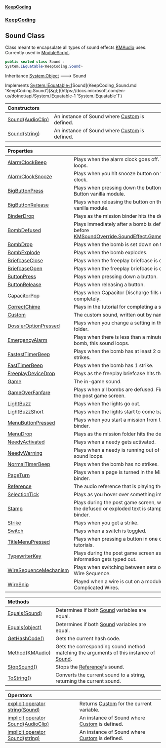 #### [KeepCoding](index.md 'index')
### [KeepCoding](KeepCoding.md 'KeepCoding')
## Sound Class
Class meant to encapsulate all types of sound effects [KMAudio](https://docs.microsoft.com/en-us/dotnet/api/KMAudio 'KMAudio') uses. Currently used in [ModuleScript](KeepCoding_ModuleScript.md 'KeepCoding.ModuleScript').  
```csharp
public sealed class Sound :
System.IEquatable<KeepCoding.Sound>
```

Inheritance [System.Object](https://docs.microsoft.com/en-us/dotnet/api/System.Object 'System.Object') &#129106; Sound  

Implements [System.IEquatable&lt;](https://docs.microsoft.com/en-us/dotnet/api/System.IEquatable-1 'System.IEquatable`1')[Sound](KeepCoding_Sound.md 'KeepCoding.Sound')[&gt;](https://docs.microsoft.com/en-us/dotnet/api/System.IEquatable-1 'System.IEquatable`1')  

| Constructors | |
| :--- | :--- |
| [Sound(AudioClip)](KeepCoding_Sound_Sound(AudioClip).md 'KeepCoding.Sound.Sound(AudioClip)') | An instance of Sound where [Custom](KeepCoding_Sound_Custom.md 'KeepCoding.Sound.Custom') is defined.<br/> |
| [Sound(string)](KeepCoding_Sound_Sound(string).md 'KeepCoding.Sound.Sound(string)') | An instance of Sound where [Custom](KeepCoding_Sound_Custom.md 'KeepCoding.Sound.Custom') is defined.<br/> |

| Properties | |
| :--- | :--- |
| [AlarmClockBeep](KeepCoding_Sound_AlarmClockBeep.md 'KeepCoding.Sound.AlarmClockBeep') | Plays when the alarm clock goes off. This sound loops.<br/> |
| [AlarmClockSnooze](KeepCoding_Sound_AlarmClockSnooze.md 'KeepCoding.Sound.AlarmClockSnooze') | Plays when you hit snooze button on the alarm clock.<br/> |
| [BigButtonPress](KeepCoding_Sound_BigButtonPress.md 'KeepCoding.Sound.BigButtonPress') | Plays when pressing down the button on the Big Button vanilla module.<br/> |
| [BigButtonRelease](KeepCoding_Sound_BigButtonRelease.md 'KeepCoding.Sound.BigButtonRelease') | Plays when releasing the button on the Big Button vanilla module.<br/> |
| [BinderDrop](KeepCoding_Sound_BinderDrop.md 'KeepCoding.Sound.BinderDrop') | Plays as the mission binder hits the desk.<br/> |
| [BombDefused](KeepCoding_Sound_BombDefused.md 'KeepCoding.Sound.BombDefused') | Plays immediately after a bomb is defused. Plays before [KMSoundOverride.SoundEffect.GameOverFanfare](https://docs.microsoft.com/en-us/dotnet/api/KMSoundOverride.SoundEffect.GameOverFanfare 'KMSoundOverride.SoundEffect.GameOverFanfare').<br/> |
| [BombDrop](KeepCoding_Sound_BombDrop.md 'KeepCoding.Sound.BombDrop') | Plays when the bomb is set down on the desk.<br/> |
| [BombExplode](KeepCoding_Sound_BombExplode.md 'KeepCoding.Sound.BombExplode') | Plays when the bomb explodes.<br/> |
| [BriefcaseClose](KeepCoding_Sound_BriefcaseClose.md 'KeepCoding.Sound.BriefcaseClose') | Plays when the freeplay briefcase is closed.<br/> |
| [BriefcaseOpen](KeepCoding_Sound_BriefcaseOpen.md 'KeepCoding.Sound.BriefcaseOpen') | Plays when the freeplay briefcase is opened.<br/> |
| [ButtonPress](KeepCoding_Sound_ButtonPress.md 'KeepCoding.Sound.ButtonPress') | Plays when pressing down a button.<br/> |
| [ButtonRelease](KeepCoding_Sound_ButtonRelease.md 'KeepCoding.Sound.ButtonRelease') | Plays when releasing a button.<br/> |
| [CapacitorPop](KeepCoding_Sound_CapacitorPop.md 'KeepCoding.Sound.CapacitorPop') | Plays when Capacitor Discharge fills up completely.<br/> |
| [CorrectChime](KeepCoding_Sound_CorrectChime.md 'KeepCoding.Sound.CorrectChime') | Plays in the tutorial for completing a step correctly.<br/> |
| [Custom](KeepCoding_Sound_Custom.md 'KeepCoding.Sound.Custom') | The custom sound, written out by name.<br/> |
| [DossierOptionPressed](KeepCoding_Sound_DossierOptionPressed.md 'KeepCoding.Sound.DossierOptionPressed') | Plays when you change a setting in the menu folder.<br/> |
| [EmergencyAlarm](KeepCoding_Sound_EmergencyAlarm.md 'KeepCoding.Sound.EmergencyAlarm') | Plays when there is less than a minute left on the bomb, this sound loops.<br/> |
| [FastestTimerBeep](KeepCoding_Sound_FastestTimerBeep.md 'KeepCoding.Sound.FastestTimerBeep') | Plays when the bomb has at least 2 or more strikes.<br/> |
| [FastTimerBeep](KeepCoding_Sound_FastTimerBeep.md 'KeepCoding.Sound.FastTimerBeep') | Plays when the bomb has 1 strike.<br/> |
| [FreeplayDeviceDrop](KeepCoding_Sound_FreeplayDeviceDrop.md 'KeepCoding.Sound.FreeplayDeviceDrop') | Plays as the freeplay briefcase hits the desk.<br/> |
| [Game](KeepCoding_Sound_Game.md 'KeepCoding.Sound.Game') | The in-game sound.<br/> |
| [GameOverFanfare](KeepCoding_Sound_GameOverFanfare.md 'KeepCoding.Sound.GameOverFanfare') | Plays when all bombs are defused. Finishes before the post game screen.<br/> |
| [LightBuzz](KeepCoding_Sound_LightBuzz.md 'KeepCoding.Sound.LightBuzz') | Plays when the lights go out.<br/> |
| [LightBuzzShort](KeepCoding_Sound_LightBuzzShort.md 'KeepCoding.Sound.LightBuzzShort') | Plays when the lights start to come back on.<br/> |
| [MenuButtonPressed](KeepCoding_Sound_MenuButtonPressed.md 'KeepCoding.Sound.MenuButtonPressed') | Plays when you start a mission from the mission binder.<br/> |
| [MenuDrop](KeepCoding_Sound_MenuDrop.md 'KeepCoding.Sound.MenuDrop') | Plays as the mission folder hits the desk.<br/> |
| [NeedyActivated](KeepCoding_Sound_NeedyActivated.md 'KeepCoding.Sound.NeedyActivated') | Plays when a needy gets activated.<br/> |
| [NeedyWarning](KeepCoding_Sound_NeedyWarning.md 'KeepCoding.Sound.NeedyWarning') | Plays when a needy is running out of time. This sound loops.<br/> |
| [NormalTimerBeep](KeepCoding_Sound_NormalTimerBeep.md 'KeepCoding.Sound.NormalTimerBeep') | Plays when the bomb has no strikes.<br/> |
| [PageTurn](KeepCoding_Sound_PageTurn.md 'KeepCoding.Sound.PageTurn') | Plays when a page is turned in the Missions binder.<br/> |
| [Reference](KeepCoding_Sound_Reference.md 'KeepCoding.Sound.Reference') | The audio reference that is playing the sound.<br/> |
| [SelectionTick](KeepCoding_Sound_SelectionTick.md 'KeepCoding.Sound.SelectionTick') | Plays as you hover over something interactable.<br/> |
| [Stamp](KeepCoding_Sound_Stamp.md 'KeepCoding.Sound.Stamp') | Plays during the post game screen, when either the defused or exploded text is stamped onto the binder.<br/> |
| [Strike](KeepCoding_Sound_Strike.md 'KeepCoding.Sound.Strike') | Plays when you get a strike.<br/> |
| [Switch](KeepCoding_Sound_Switch.md 'KeepCoding.Sound.Switch') | Plays when a switch is toggled.<br/> |
| [TitleMenuPressed](KeepCoding_Sound_TitleMenuPressed.md 'KeepCoding.Sound.TitleMenuPressed') | Plays when pressing a button in one of the tutorials.<br/> |
| [TypewriterKey](KeepCoding_Sound_TypewriterKey.md 'KeepCoding.Sound.TypewriterKey') | Plays during the post game screen as the mission information gets typed out.<br/> |
| [WireSequenceMechanism](KeepCoding_Sound_WireSequenceMechanism.md 'KeepCoding.Sound.WireSequenceMechanism') | Plays when switching between sets of wires in Wire Sequence.<br/> |
| [WireSnip](KeepCoding_Sound_WireSnip.md 'KeepCoding.Sound.WireSnip') | Played when a wire is cut on a module like Complicated Wires.<br/> |

| Methods | |
| :--- | :--- |
| [Equals(Sound)](KeepCoding_Sound_Equals(KeepCoding_Sound).md 'KeepCoding.Sound.Equals(KeepCoding.Sound)') | Determines if both [Sound](KeepCoding_Sound.md 'KeepCoding.Sound') variables are equal.<br/> |
| [Equals(object)](KeepCoding_Sound_Equals(object).md 'KeepCoding.Sound.Equals(object)') | Determines if both [Sound](KeepCoding_Sound.md 'KeepCoding.Sound') variables are equal.<br/> |
| [GetHashCode()](KeepCoding_Sound_GetHashCode().md 'KeepCoding.Sound.GetHashCode()') | Gets the current hash code.<br/> |
| [Method(KMAudio)](KeepCoding_Sound_Method(KMAudio).md 'KeepCoding.Sound.Method(KMAudio)') | Gets the corresponding sound method matching the arguments of this instance of [Sound](KeepCoding_Sound.md 'KeepCoding.Sound').<br/> |
| [StopSound()](KeepCoding_Sound_StopSound().md 'KeepCoding.Sound.StopSound()') | Stops the [Reference](KeepCoding_Sound_Reference.md 'KeepCoding.Sound.Reference')'s sound.<br/> |
| [ToString()](KeepCoding_Sound_ToString().md 'KeepCoding.Sound.ToString()') | Converts the current sound to a string, returning the current sound.<br/> |

| Operators | |
| :--- | :--- |
| [explicit operator string(Sound)](KeepCoding_Sound_op_Explicitstring(KeepCoding_Sound).md 'KeepCoding.Sound.op_Explicit string(KeepCoding.Sound)') | Returns [Custom](KeepCoding_Sound_Custom.md 'KeepCoding.Sound.Custom') for the current variable.<br/> |
| [implicit operator Sound(AudioClip)](KeepCoding_Sound_op_ImplicitKeepCoding_Sound(AudioClip).md 'KeepCoding.Sound.op_Implicit KeepCoding.Sound(AudioClip)') | An instance of Sound where [Custom](KeepCoding_Sound_Custom.md 'KeepCoding.Sound.Custom') is defined.<br/> |
| [implicit operator Sound(string)](KeepCoding_Sound_op_ImplicitKeepCoding_Sound(string).md 'KeepCoding.Sound.op_Implicit KeepCoding.Sound(string)') | An instance of Sound where [Custom](KeepCoding_Sound_Custom.md 'KeepCoding.Sound.Custom') is defined.<br/> |

